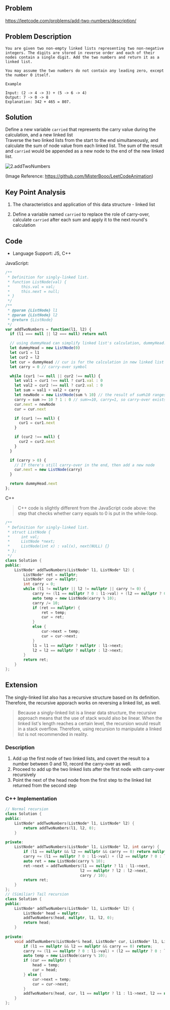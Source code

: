 ## Problem
https://leetcode.com/problems/add-two-numbers/description/

## Problem Description
```
You are given two non-empty linked lists representing two non-negative integers. The digits are stored in reverse order and each of their nodes contain a single digit. Add the two numbers and return it as a linked list.

You may assume the two numbers do not contain any leading zero, except the number 0 itself.

Example

Input: (2 -> 4 -> 3) + (5 -> 6 -> 4)
Output: 7 -> 0 -> 8
Explanation: 342 + 465 = 807.

```
## Solution

Define a new variable `carried` that represents the carry value during the calculation, and a new linked list  
Traverse the two linked lists from the start to the end simultaneously, and calculate the sum of node value from each linked list. The sum of the result and `carried` would be appended as a new node to the end of the new linked list.

![2.addTwoNumbers](../assets/2.addTwoNumbers.gif)

(Image Reference: https://github.com/MisterBooo/LeetCodeAnimation)

## Key Point Analysis

1. The characteristics and application of this data structure - linked list

2. Define a variable named `carried` to replace the role of carry-over, calculate `carried` after each sum and apply it to the next round's calculation  

## Code
* Language Support: JS, C++

JavaScript:
```js
/**
 * Definition for singly-linked list.
 * function ListNode(val) {
 *     this.val = val;
 *     this.next = null;
 * }
 */
/**
 * @param {ListNode} l1
 * @param {ListNode} l2
 * @return {ListNode}
 */
var addTwoNumbers = function(l1, l2) {
  if (l1 === null || l2 === null) return null

  // using dummyHead can simplify linked list's calculation, dummyHead.next points to the new linked list
  let dummyHead = new ListNode(0)
  let cur1 = l1
  let cur2 = l2
  let cur = dummyHead // cur is for the calculation in new linked list
  let carry = 0 // carry-over symbol

  while (cur1 !== null || cur2 !== null) {
    let val1 = cur1 !== null ? cur1.val : 0
    let val2 = cur2 !== null ? cur2.val : 0
    let sum = val1 + val2 + carry
    let newNode = new ListNode(sum % 10) // the result of sum%10 ranges from 0 to 9, which is the value of the current digit
    carry = sum >= 10 ? 1 : 0 // sum>=10, carry=1, so carry-over exists here
    cur.next = newNode
    cur = cur.next

    if (cur1 !== null) {
      cur1 = cur1.next
    }

    if (cur2 !== null) {
      cur2 = cur2.next
    }
  }

  if (carry > 0) {
    // If there's still carry-over in the end, then add a new node
    cur.next = new ListNode(carry)
  }

  return dummyHead.next
};
```
C++
> C++ code is slightly different from the JavaScript code above: the step that checks whether carry equals to 0 is put in the while-loop.
```c++
/**
 * Definition for singly-linked list.
 * struct ListNode {
 *     int val;
 *     ListNode *next;
 *     ListNode(int x) : val(x), next(NULL) {}
 * };
 */
class Solution {
public:
    ListNode* addTwoNumbers(ListNode* l1, ListNode* l2) {
        ListNode* ret = nullptr;
        ListNode* cur = nullptr;
        int carry = 0;
        while (l1 != nullptr || l2 != nullptr || carry != 0) {
            carry += (l1 == nullptr ? 0 : l1->val) + (l2 == nullptr ? 0 : l2->val);
            auto temp = new ListNode(carry % 10);
            carry /= 10;
            if (ret == nullptr) {
                ret = temp;
                cur = ret;
            }
            else {
                cur->next = temp;
                cur = cur->next;
            }
            l1 = l1 == nullptr ? nullptr : l1->next;
            l2 = l2 == nullptr ? nullptr : l2->next;
        }
        return ret;
    }
};
```
## Extension
The singly-linked list also has a recursive structure based on its definition. Therefore, the recursive apporach works on reversing a linked list, as well.
> Because a singly-linked list is a linear data structure, the recursive approach means that the use of stack would also be linear. When the linked list's length reaches a certain level, the recursion would result in a stack overflow. Therefore, using recursion to manipulate a linked list is not recommended in reality.  

### Description

1. Add up the first node of two linked lists, and covert the result to a number between 0 and 10, record the carry-over as well.
2. Proceed to add up the two linked lists after the first node with carry-over recursively
3. Point the next of the head node from the first step to the linked list returned from the second step

###  C++ Implementation
```C++
// Normal recursion
class Solution {
public:
    ListNode* addTwoNumbers(ListNode* l1, ListNode* l2) {
        return addTwoNumbers(l1, l2, 0);
    }
    
private:
    ListNode* addTwoNumbers(ListNode* l1, ListNode* l2, int carry) {
        if (l1 == nullptr && l2 == nullptr && carry == 0) return nullptr;
        carry += (l1 == nullptr ? 0 : l1->val) + (l2 == nullptr ? 0 : l2->val);
        auto ret = new ListNode(carry % 10);
        ret->next = addTwoNumbers(l1 == nullptr ? l1 : l1->next,
                                 l2 == nullptr ? l2 : l2->next,
                                 carry / 10);
        return ret;
    }
};
// (Similiar) Tail recursion
class Solution {
public:
    ListNode* addTwoNumbers(ListNode* l1, ListNode* l2) {
        ListNode* head = nullptr;
        addTwoNumbers(head, nullptr, l1, l2, 0);
        return head;
    }
    
private:
    void addTwoNumbers(ListNode*& head, ListNode* cur, ListNode* l1, ListNode* l2, int carry) {
        if (l1 == nullptr && l2 == nullptr && carry == 0) return;
        carry += (l1 == nullptr ? 0 : l1->val) + (l2 == nullptr ? 0 : l2->val);
        auto temp = new ListNode(carry % 10);
        if (cur == nullptr) {
            head = temp;
            cur = head;
        } else {
            cur->next = temp;
            cur = cur->next;
        }
        addTwoNumbers(head, cur, l1 == nullptr ? l1 : l1->next, l2 == nullptr ? l2 : l2->next, carry / 10);
    }
};